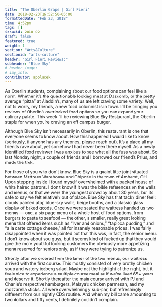 ```yaml
---
title: "The Oberlin Grape | Girl Fieri"
date: 2018-02-23T16:52:50-05:00
formattedDate: "Feb 23, 2018"
time: 4:52pm
tags: []
issueid: 2018-02
draft: false
featured: true
weight: 1 
section: "Arts&Culture"
sectionid: "arts-culture"
header: "Girl Fieri Reviews:"
subheader: "Blue Sky"
# header_image:
# img_info: 
contributor: apolacek
---
```


As Oberlin students, complaining about our food options can feel like a norm. Whether it’s the questionable looking meat at Dascomb, or the pretty average “pitza” at Aladdin’s, many of us are left craving some variety. Well, not to worry, my friends, a new food columnist is in town. I’ll be bringing you reviews of Oberlin’s overlooked food options so you can expand your culinary palate. This week I’ll be reviewing Blue Sky Restaurant, the Oberlin staple for when you’re craving an off campus burger. 

Although Blue Sky isn’t necessarily in Oberlin, this restaurant is one that everyone seems to know about. How this happened I would like to know (seriously, if anyone has any theories, please reach out). It’s a place all my friends rave about, yet somehow I had never been there myself. As a newly identified food reviewer I was anxious to see what all the fuss was about. So last Monday night, a couple of friends and I borrowed our friend’s Prius, and made the trek. 

For those of you who don’t know, Blue Sky is a quaint little joint situated between Mattress Warehouse and Chipotle in the town of Amherst, OH. Upon stepping inside I found myself overwhelmed with a packed house of white haired patrons. I don’t know if it was the bible references on the walls and menus, or that we were the youngest crowd by about 30 years, but its safe to say we felt relatively out of place. Blue Sky has that tacky diner feel: clouds painted atop blue-sky walls, beige booths, and a classic glass display of baked goods. Once we were seated the waitress handed us two menus — one, a six page menu of a whole host of food options, from burgers to pasta to seafood — the other, a smaller, really great looking menu that offered items such as “liver and onions,” “tapioca pudding,” and “a la carte cottage cheese,” all for insanely reasonable prices. I was fairly disappointed when it was pointed out that this was, in fact, the senior menu. I don’t know about you guys, but it seems kind of fucked up that they would give the more youthful looking customers the obviously more appetizing menu reserved for seniors only, as if they were trying to patronize us. 

Shortly after we ordered from the lamer of the two menus, our waitress arrived with the first course. This mostly consisted of very brothy chicken soup and watery iceberg salad. Maybe not the highlight of the night, but it feels nice to experience a multiple course meal as if we’ve lived 65+ years and deserve it. Shortly thereafter the main course arrived with PJ and Charlie’s respective hamburgers, Malaya’s chicken parmesan, and my mozzarella sticks. All were overwhelmingly sub-par, but refreshingly different from our nightly CDS routine. And when my bill came amounting to two dollars and fifty cents, I definitely couldn’t complain. 
